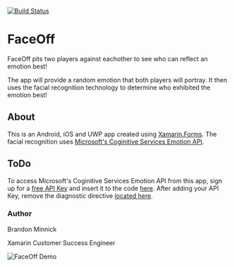 [![Build Status](https://www.bitrise.io/app/b767e152b4b3280b.svg?token=VjXptasMwFk5W5LbqpgUoA)](https://www.bitrise.io/app/b767e152b4b3280b)
# FaceOff
FaceOff pits two players against eachother to see who can reflect an emotion best! 

The app will provide a random emotion that both players will portray. It then uses the facial recognition technology to determine who exhibited the emotion best!

## About
This is an Android, iOS and UWP app created using [Xamarin.Forms](https://www.xamarin.com/forms). The facial recognition uses [Microsoft's Coginitive Services Emotion API](https://www.microsoft.com/cognitive-services/). 

## ToDo
To access Microsoft's Coginitive Services Emotion API from this app, sign up for a [free API Key](https://www.microsoft.com/cognitive-services/en-us/emotion-api) and insert it to the code [here](./FaceOff/Constants/CognitiveServicesConstants.cs#L7). After adding your API Key, remove the diagnostic directive [located here](./FaceOff/Constants/CognitiveServicesConstants.cs#L5).

### Author
Brandon Minnick

Xamarin Customer Success Engineer


![FaceOff Demo](./Demos/FaceOff_GifDemo.gif)
